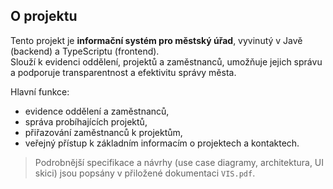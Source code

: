 ## O projektu
Tento projekt je **informační systém pro městský úřad**, vyvinutý v Javě (backend) a TypeScriptu (frontend).  
Slouží k evidenci oddělení, projektů a zaměstnanců, umožňuje jejich správu a podporuje transparentnost a efektivitu správy města.  

Hlavní funkce:
- evidence oddělení a zaměstnanců,  
- správa probíhajících projektů,  
- přiřazování zaměstnanců k projektům,  
- veřejný přístup k základním informacím o projektech a kontaktech.  

> Podrobnější specifikace a návrhy (use case diagramy, architektura, UI skici) jsou popsány v přiložené dokumentaci `VIS.pdf`.
